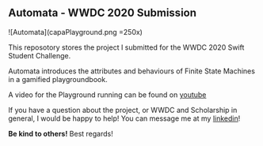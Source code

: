 ## Automata -  WWDC 2020 Submission

![Automata](capaPlayground.png  =250x)

This reposotory stores the project I submitted for the WWDC 2020 Swift Student Challenge. 

Automata introduces the attributes and behaviours of Finite State Machines in a gamified playgroundbook.

A video for the Playground running can be found on [youtube](https://youtu.be/DXYMysxA7HU)

If you have a question about the project, or WWDC and Scholarship in general, I would be happy to help! You can message me at my [linkedin](https://www.linkedin.com/in/phbgomes )! 


**Be kind to others!** Best regards!
